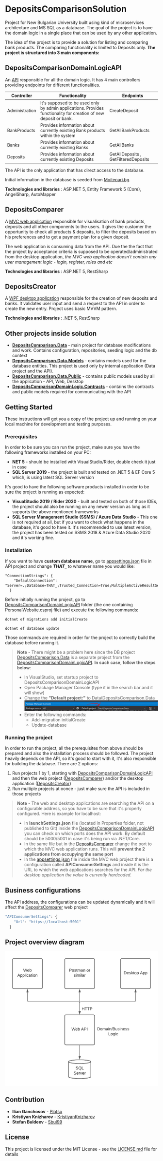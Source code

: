 # DepositsComparisonSolution
Project for New Bulgarian University built using kind of microservices architecture and MS SQL as a database. The goal of the project is to have the domain logic in a single place that can be used by any other application.

The idea of the project is to provide a solution for listing and comparing bank products. The comparing functionality is limited to Deposits only. **The project is structured into 3 main components:**

## DepositsComparisonDomainLogicAPI
An [API](DepositsComparisonSolution/DepositsComparisonSolution/DepositsComparisonDomainLogicAPI) responsible for all the domain logic. It has 4 main controllers providing endpoints for different functionalities. 

|   Controller   | Functionality | Endpoints
| ---------------| --------------| -------
| Administration | It's supposed to be used only by admin applications. Provides functionality for creation of new deposit or bank. | CreateDeposit
| BankProducts   | Provides information about currently existing Bank products within the system | GetAllBankProducts
| Banks          | Provides information about currently existing Banks | GetAllBanks
| Deposits       | Provides information about currently existing Deposits | GetAllDeposits , GetFilteredDeposits

The API is the only application that has direct access to the database.

Initial information in the database is seeded from [Moitepari.bg](https://www.moitepari.bg).

**Technologies and libraries** : ASP.NET 5, Entity Framework 5 (Core), AngelSharp, AutoMapper

## DepositsComparer
A [MVC web application](DepositsComparisonSolution/DepositsComparisonSolution/DepositsComparer) responsible for visualisation of bank products, deposits and all other components to the users. It gives the customer the opportunity to check all products & deposits, to filter the deposits based on his preferences and to get a payment plan for a given deposit.

The web application is consuming data from the API. Due the the fact that the project by acceptance criteria is supposed to be operated/administrated from the desktop application, *the MVC web application doesn't contain any user management logic - login, register, roles and etc*

**Technologies and libraries** : ASP.NET 5, RestSharp

## DepositsCreator
A [WPF desktop application](DepositsComparisonSolution/DepositsComparisonSolution/DepositsCreator) responsible for the creation of new deposits and banks. It validates user input and send a request to the API in order to create the new entry. Project uses basic MVVM pattern.

**Technologies and libraries** : .NET 5, RestSharp

## Other projects inside solution

*  **[DepositsComparison.Data](DepositsComparisonSolution/DepositsComparisonSolution/DepositsComparison.Data)** - main project for database modifications and work. Contains configuration, repositories, seeding logic and the db context
* **[DepositsComparison.Data.Models](DepositsComparisonSolution/DepositsComparisonSolution/DepositsComparison.Data.Models)** - contains models used for the database entities. This project is used only by internal application (Data project and the API).
* **[DepositsComparison.Data.Public](DepositsComparisonSolution/DepositsComparisonSolution/DepositsComparison.Data.Public)** - contains public models used by all the application - API, Web, Desktop
* **[DepositsComparisonDomainLogic.Contracts](DepositsComparisonSolution/DepositsComparisonSolution/DepositsComparisonDomainLogic.Contracts)** - contains the contracts and public models required for communicating with the API

## Getting Started
These instructions will get you a copy of the project up and running on your local machine for development and testing purposes.

### Prerequisites
In order to be sure you can run the project, make sure you have the following frameworks installed on your PC:
* **NET 5** - should be installed with VisualStudio/Rider, double check it just in case
* **SQL Server 2019** - the project is built and tested on .NET 5 & EF Core 5 which, is using latest SQL Server version

It's good to have the following software products installed in order to be sure the project is running as expected:
* **VisualStudio 2019 / Rider 2020** - built and tested on both of those IDEs, the project should also be running on any newer version as long as it supports the above mentioned frameworks
* **SQL Server Management Studio (SSMS) / Azure Data Studio** - This one is not required at all, but if you want to check what happens in the database, it's good to have it. It's recommended to use latest version, the project has been tested on SSMS 2018 & Azure Data Studio 2020 and it's working fine.

### Installation

If you want to have **custom database name**, go to [appsettings.json](DepositsComparisonSolution/DepositsComparisonSolution/DepositsComparisonDomainLogicAPI/appsettings.json) file in API project and change **_THAT__** to whatever name you would like:
```
"ConnectionStrings": {
    "DefaultConnection": "Server=.;Database=THAT_;Trusted_Connection=True;MultipleActiveResultSets=true"
  }
```

Before initially running the project, go to [DepositsComparisonDomainLogicAPI](DepositsComparisonSolution/DepositsComparisonSolution/DepositsComparisonDomainLogicAPI) folder (the one containing PersonalWebsite.csproj file) and execute the following commands:

```
dotnet ef migrations add initialCreate
```
```
dotnet ef database update 
```
Those commands are required in order for the project to correctly build the database before running it.

> **Note** - There might be a problem here since the DB project [DepositsComparison.Data](DepositsComparisonSolution/DepositsComparisonSolution/DepositsComparison.Data) is a separate project from the [DepositsComparisonDomainLogicAPI](DepositsComparisonSolution/DepositsComparisonSolution/DepositsComparisonDomainLogicAPI). **In such case, follow the steps below**:
> * In VisualStudio, set startup project to DepositsComparisonDomainLogicAPI
> * Open Package Manager Console (type it in the search bar and it will show)
> * Change the **"Default project:"** to Data\DepositsComparison.Data  ![PackageManagerConsole](DepositsComparisonSolution/docs/PackageManagerConsoleConfiguration.PNG)
> * Enter the following commands:
>   * Add-migration initialCreate
>   * Update-database 


### Running the project

In order to run the project, all the prerequisites from above should be prepared and also the installation process should be followed.
The project heavily depends on the API, so it's good to start with it, it's also responsible for building the database. 
There are 2 options:
1) Run projects 1 by 1, starting with [DepositsComparisonDomainLogicAPI](DepositsComparisonSolution/DepositsComparisonSolution/DepositsComparisonDomainLogicAPI) and then the web project ([DepositsComparer]((DepositsComparisonSolution/DepositsComparisonSolution/DepositsComparer))) and/or the desktop application ([DepositsCreator](DepositsComparisonSolution/DepositsComparisonSolution/DepositsCreator))
2) Run multiple projects at oonce - just make sure the API is included in those projects

> **Note** - The web and desktop applications are searching the API on a configurable address, so you have to be sure that it's properly configured. Here is example for localhost:
> * In **launchSettings.json** file (located in Properties folder, not published to Git) inside the [DepositsComparisonDomainLogicAPI](DepositsComparisonSolution/DepositsComparisonSolution/DepositsComparisonDomainLogicAPI) you can check on which ports does the API work. By default should be 5000/5001 in case it's being run via .NET/Core.
> * In the same file but in the [DepositsComparer](DepositsComparisonSolution/DepositsComparisonSolution/DepositsComparer) change the port to which the MVC web application runs. This will **prevent the 2 applications from occupying the same port**
> * In the [appsettings.json](DepositsComparisonSolution/DepositsComparisonSolution/DepositsComparer/appsettings.json) file inside the MVC web project there is a configuration called **APIConsumerSettings** and inside it is the URL to which the web applications searches for the API. *For the desktop application the value is currently hardcoded.*

## Business configurations

The API address, the configurations can be updated dynamically and it will affect the [DepositsComparer](DepositsComparisonSolution/DepositsComparisonSolution/DepositsComparer) web project

```js
"APIConsumerSettings": {
    "Url": "https://localhost:5001"
  }
```

## Project overview diagram
![PackageManagerConsole](DepositsComparisonSolution/docs/DepositsComparisonSolutionDiagram.png)

## Contribution
* **Ilian Ganchosov** - [Plotso](https://github.com/Plotso)
* **Kristiyan Knizharov** - [KristiyanKnizharov](https://github.com/KristiyanKnizharov)
* **Stefan Buldeev** - [Sbul99](https://github.com/sbul99)

## License
This project is licensed under the MIT License - see the [LICENSE.md](LICENSE.md) file for details
